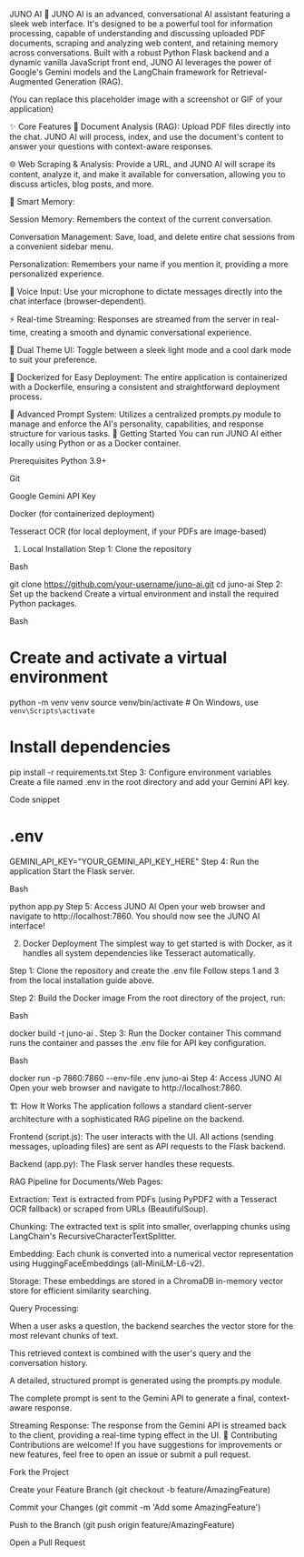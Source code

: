 JUNO AI 🤖
JUNO AI is an advanced, conversational AI assistant featuring a sleek web interface. It's designed to be a powerful tool for information processing, capable of understanding and discussing uploaded PDF documents, scraping and analyzing web content, and retaining memory across conversations. Built with a robust Python Flask backend and a dynamic vanilla JavaScript front end, JUNO AI leverages the power of Google's Gemini models and the LangChain framework for Retrieval-Augmented Generation (RAG).

(You can replace this placeholder image with a screenshot or GIF of your application)

✨ Core Features
📄 Document Analysis (RAG): Upload PDF files directly into the chat. JUNO AI will process, index, and use the document's content to answer your questions with context-aware responses.

🌐 Web Scraping & Analysis: Provide a URL, and JUNO AI will scrape its content, analyze it, and make it available for conversation, allowing you to discuss articles, blog posts, and more.

🧠 Smart Memory:

Session Memory: Remembers the context of the current conversation.

Conversation Management: Save, load, and delete entire chat sessions from a convenient sidebar menu.

Personalization: Remembers your name if you mention it, providing a more personalized experience.

🎤 Voice Input: Use your microphone to dictate messages directly into the chat interface (browser-dependent).

⚡ Real-time Streaming: Responses are streamed from the server in real-time, creating a smooth and dynamic conversational experience.

🎨 Dual Theme UI: Toggle between a sleek light mode and a cool dark mode to suit your preference.

🐳 Dockerized for Easy Deployment: The entire application is containerized with a Dockerfile, ensuring a consistent and straightforward deployment process.

🚀 Advanced Prompt System: Utilizes a centralized prompts.py module to manage and enforce the AI's personality, capabilities, and response structure for various tasks.
🚀 Getting Started
You can run JUNO AI either locally using Python or as a Docker container.

Prerequisites
Python 3.9+

Git

Google Gemini API Key

Docker (for containerized deployment)

Tesseract OCR (for local deployment, if your PDFs are image-based)

1. Local Installation
Step 1: Clone the repository

Bash

git clone https://github.com/your-username/juno-ai.git
cd juno-ai
Step 2: Set up the backend
Create a virtual environment and install the required Python packages.

Bash

# Create and activate a virtual environment
python -m venv venv
source venv/bin/activate  # On Windows, use `venv\Scripts\activate`

# Install dependencies
pip install -r requirements.txt
Step 3: Configure environment variables
Create a file named .env in the root directory and add your Gemini API key.

Code snippet

# .env
GEMINI_API_KEY="YOUR_GEMINI_API_KEY_HERE"
Step 4: Run the application
Start the Flask server.

Bash

python app.py
Step 5: Access JUNO AI
Open your web browser and navigate to http://localhost:7860. You should now see the JUNO AI interface!

2. Docker Deployment
The simplest way to get started is with Docker, as it handles all system dependencies like Tesseract automatically.

Step 1: Clone the repository and create the .env file
Follow steps 1 and 3 from the local installation guide above.

Step 2: Build the Docker image
From the root directory of the project, run:

Bash

docker build -t juno-ai .
Step 3: Run the Docker container
This command runs the container and passes the .env file for API key configuration.

Bash

docker run -p 7860:7860 --env-file .env juno-ai
Step 4: Access JUNO AI
Open your web browser and navigate to http://localhost:7860.

🏗️ How It Works
The application follows a standard client-server architecture with a sophisticated RAG pipeline on the backend.

Frontend (script.js): The user interacts with the UI. All actions (sending messages, uploading files) are sent as API requests to the Flask backend.

Backend (app.py): The Flask server handles these requests.

RAG Pipeline for Documents/Web Pages:

Extraction: Text is extracted from PDFs (using PyPDF2 with a Tesseract OCR fallback) or scraped from URLs (BeautifulSoup).

Chunking: The extracted text is split into smaller, overlapping chunks using LangChain's RecursiveCharacterTextSplitter.

Embedding: Each chunk is converted into a numerical vector representation using HuggingFaceEmbeddings (all-MiniLM-L6-v2).

Storage: These embeddings are stored in a ChromaDB in-memory vector store for efficient similarity searching.

Query Processing:

When a user asks a question, the backend searches the vector store for the most relevant chunks of text.

This retrieved context is combined with the user's query and the conversation history.

A detailed, structured prompt is generated using the prompts.py module.

The complete prompt is sent to the Gemini API to generate a final, context-aware response.

Streaming Response: The response from the Gemini API is streamed back to the client, providing a real-time typing effect in the UI.
🤝 Contributing
Contributions are welcome! If you have suggestions for improvements or new features, feel free to open an issue or submit a pull request.

Fork the Project

Create your Feature Branch (git checkout -b feature/AmazingFeature)

Commit your Changes (git commit -m 'Add some AmazingFeature')

Push to the Branch (git push origin feature/AmazingFeature)

Open a Pull Request

